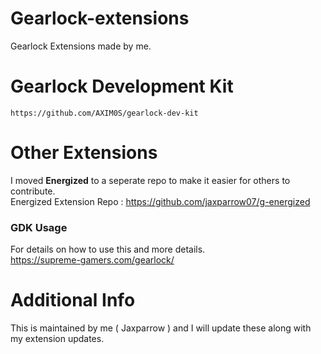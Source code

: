 # Gearlock-extensions
Gearlock Extensions made by me.

# Gearlock Development Kit
`https://github.com/AXIM0S/gearlock-dev-kit`
<br>

# Other Extensions
I moved **Energized** to a seperate repo to make it easier for others to contribute.<br> Energized Extension Repo : https://github.com/jaxparrow07/g-energized

### GDK Usage
For details on how to use this and more details.<br>
https://supreme-gamers.com/gearlock/

# Additional Info
This is maintained by me ( Jaxparrow ) and I will update these along with my extension updates.
